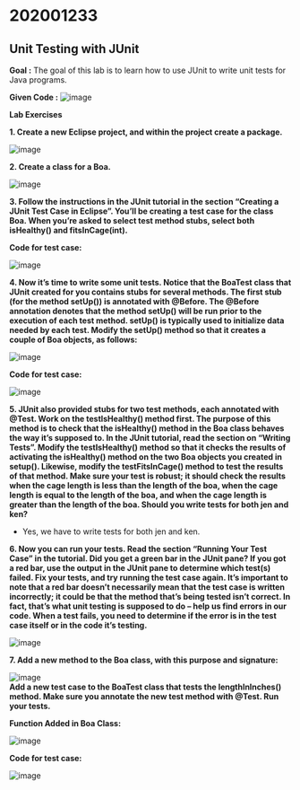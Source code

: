 # 202001233  

## Unit Testing with JUnit  

**Goal :**
The goal of this lab is to learn how to use JUnit to write unit tests for Java programs.  

**Given Code :**
![image](https://user-images.githubusercontent.com/75676753/233314119-38e0c42d-a9c6-459a-b192-050398820c37.png)  

**Lab Exercises**  

**1. Create a new Eclipse project, and within the project create a package.**  

![image](https://user-images.githubusercontent.com/75676753/233329947-239d064a-ffe2-4f79-9e6a-7753ee2def36.png)

**2. Create a class for a Boa.**  

![image](https://user-images.githubusercontent.com/75676753/233329765-9faefc0d-f4d9-4e41-aee9-625ba2cd96a2.png)

**3. Follow the instructions in the JUnit tutorial in the section “Creating a JUnit Test Case in Eclipse”. You’ll be creating a test case for the class Boa. When you’re asked to select test method stubs, select both isHealthy() and fitsInCage(int).**  

  **Code for test case:**  

![image](https://user-images.githubusercontent.com/75676753/233315560-f8d5cf13-e31a-449e-9129-ef9588892927.png)  

**4. Now it’s time to write some unit tests. Notice that the BoaTest class that JUnit created for you contains stubs for several methods. The first stub (for the method setUp()) is annotated with @Before. The @Before annotation denotes that the method setUp() will be run prior to the execution of each test method. setUp() is typically used to initialize data needed by each test. Modify the setUp() method so that it creates a couple of Boa objects, as follows:**  

![image](https://user-images.githubusercontent.com/75676753/233318124-81332510-5a23-457d-bc4d-2df42af4135c.png)


  **Code for test case:**  
  
![image](https://user-images.githubusercontent.com/75676753/233316460-2c3dc7dc-887b-48d7-8b55-58a7e70266d3.png)

**5. JUnit also provided stubs for two test methods, each annotated with @Test. Work on the testIsHealthy() method first. The purpose of this method is to check that the isHealthy() method in the Boa class behaves the way it’s supposed to. In the JUnit tutorial, read the section on “Writing Tests”. Modify the testIsHealthy() method so that it checks the results of activating the isHealthy() method on the two Boa objects you created in setup(). Likewise, modify the testFitsInCage() method to test the results of that method. Make sure your test is robust; it should check the results when the cage length is less than the length of the boa, when the cage length is equal to the length of the boa, and when the cage length is greater than the length of the boa. Should you write tests for both jen and ken?**  

   - Yes, we have to write tests for both jen and ken.  

**6. Now you can run your tests. Read the section “Running Your Test Case” in the tutorial. Did you get a green bar in the JUnit pane? If you got a red bar, use the output in the JUnit pane to determine which test(s) failed. Fix your tests, and try running the test case again. It’s important to note that a red bar doesn’t necessarily mean that the test case is written incorrectly; it could be that the method that’s being tested isn’t correct. In fact, that’s what unit testing is supposed to do – help us find errors in our code. When a test fails, you need to determine if the error is in the test case itself or in the code it’s testing.**  

![image](https://user-images.githubusercontent.com/75676753/233320495-5110df33-972b-4316-8028-7d1c1846fdba.png)

**7. Add a new method to the Boa class, with this purpose and signature:**  

![image](https://user-images.githubusercontent.com/75676753/233320978-ced2b07b-754f-4b4a-a9e2-e79e3538168e.png)  
**Add a new test case to the BoaTest class that tests the lengthInInches() method. Make sure you annotate the new test method with @Test. Run your tests.**   

  **Function Added in Boa Class:**   
    
![image](https://user-images.githubusercontent.com/75676753/233321396-9010171a-d5c4-411e-a91f-e1aeef333875.png)  

  **Code for test case:**  
  
![image](https://user-images.githubusercontent.com/75676753/233321756-46ee0b68-82b0-41db-9664-9dbada336d9b.png)





